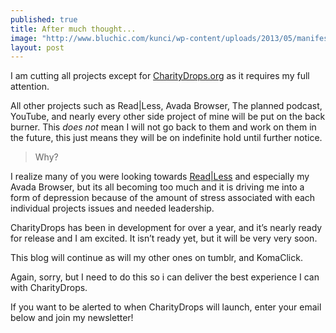 ```yaml
---
published: true
title: After much thought...
image: "http://www.bluchic.com/kunci/wp-content/uploads/2013/05/manifesto-focus.jpg"
layout: post
---
```



I am cutting all projects except for [CharityDrops.org](https:/;/charitydrops.org) as it requires my full attention.

All other projects such as Read&#x7c;Less, Avada Browser, The planned podcast, YouTube, and nearly every other side project of mine will be put on the back burner. This *does not* mean I will not go back to them and work on them in the future, this just means they will be on indefinite hold until further notice.

> Why?

I realize many of you were looking towards [Read&#x7c;Less](http://ReadLess.co/) and especially my Avada Browser, but its all becoming too much and it is driving me into a form of depression because of the amount of stress associated with each individual projects issues and needed leadership.

CharityDrops has been in development for over a year, and it’s nearly ready for release and I am excited. It isn’t ready yet, but it will be very very soon. 

This blog will continue as will my other ones on tumblr, and KomaClick.

Again, sorry, but I need to do this so i can deliver the best experience I can with CharityDrops.

If you want to be alerted to when CharityDrops will launch, enter your email below and join my newsletter!

